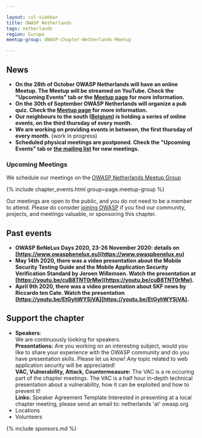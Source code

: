 ```yaml
---

layout: col-sidebar
title: OWASP Netherlands
tags: netherlands
region: Europe
meetup-group: OWASP-Chapter-Netherlands-Meetup

---
```



## News
* **On the 28th of October OWASP Netherlands will have an online Meetup. The Meetup will be streamed on YouTube. Check the "Upcoming Events" tab or the [Meetup page](https://www.meetup.com/OWASP-Chapter-Netherlands-Meetup/events/281228990/) for more information.**
* **On the 30th of September OWASP Netherlands will organize a pub quiz. Check the [Meetup page](https://www.meetup.com/OWASP-Chapter-Netherlands-Meetup/events/280753395/) for more information.**
* **Our neighbours to the south ([Belgium](https://www.owasp.org/www-chapter-belgium)) is holding a series of online events, on the third thursday of every month.**
* **We are working on providing events in between, the first thursday of every month.** (work in progress)
* **Scheduled physical meetings are postponed. Check the "Upcoming Events" tab or [the mailing list](mailto:netherlands-chapter@owasp.org) for new meetings.**

### Upcoming Meetings

We schedule our meetings on the [OWASP Netherlands Meetup Group](https://www.meetup.com/OWASP-Chapter-Netherlands-Meetup/)

{% include chapter_events.html group=page.meetup-group %}

Our meetings are open to the public, and you do not need to be a member to attend. Please do consider [joining OWASP](https://owasp.org/membership/) if you find our community, projects, and meetings valuable, or sponsoring this chapter.

## Past events
* **OWASP BeNeLux Days 2020, 23-26 November 2020: details on [https://www.owaspbenelux.eu](https://www.owaspbenelux.eu)**
* **May 14th 2020, there was a video presentation about the Mobile Security Testing Guide and the Mobile Application Security Verification Standard by Jeroen Willemsen. Watch the presentation at [https://youtu.be/cuB8TNT0rMw](https://youtu.be/cuB8TNT0rMw).**
* **April 9th 2020, there was a video presentation about SKF news by Riccardo ten Cate. Watch the presentation [https://youtu.be/EtGyhWYSjVA](https://youtu.be/EtGyhWYSjVA).**

## Support the chapter
* **Speakers**:    
  We are continuously looking for speakers.  
  **Presentations:** Are you working on an interesting subject, would you like to share your experience with the OWASP  community and do you have presentation skills. Please let us know! Any topic related to web application security will be  appreciated!  
  **VAC, Vulnerability, Attack, Countermeasure:** The VAC is a re occuring part of the chapter meetings. The VAC is a half   hour in-depth technical presentation about a vulnerability, how it can be exploited and how to prevent it!  
  **Links:** Speaker Agreement Template Interested in presenting at a local chapter meeting, please send an email to:   netherlands 'at' owasp.org 
* Locations
* Volunteers

{% include sponsors.md %}
